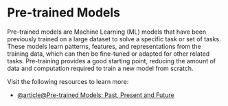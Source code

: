 # Pre-trained Models

Pre-trained models are Machine Learning (ML) models that have been previously trained on a large dataset to solve a specific task or set of tasks. These models learn patterns, features, and representations from the training data, which can then be fine-tuned or adapted for other related tasks. Pre-training provides a good starting point, reducing the amount of data and computation required to train a new model from scratch.

Visit the following resources to learn more:

- [@article@Pre-trained Models: Past, Present and Future](https://www.sciencedirect.com/science/article/pii/S2666651021000231)